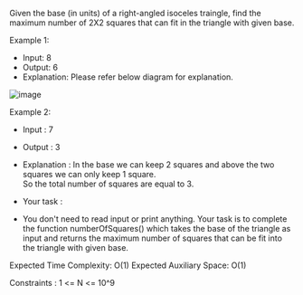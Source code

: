 Given the base (in units) of a right-angled isoceles traingle, find the maximum number of 2X2 squares that can fit in the triangle with given base.

Example 1:

- Input: 8
- Output: 6
- Explanation:
Please refer below diagram for explanation.

![image](https://user-images.githubusercontent.com/91481732/191266044-31028f92-42ab-4d97-b539-9a87febe9c31.png)

Example 2:

- Input : 7
- Output : 3
- Explanation : In the base we can keep 2 squares
and above the two squares we can only keep 1 square.  
So the total number of squares are equal to 3.
 
- Your task :
- You don't need to read input or print anything. Your task is to complete the function numberOfSquares() which takes the base of the triangle as input and returns the maximum number of squares that can be fit into the triangle with given base.
 
Expected Time Complexity: O(1)
Expected Auxiliary Space: O(1)
 
Constraints :
1 <= N <= 10^9
